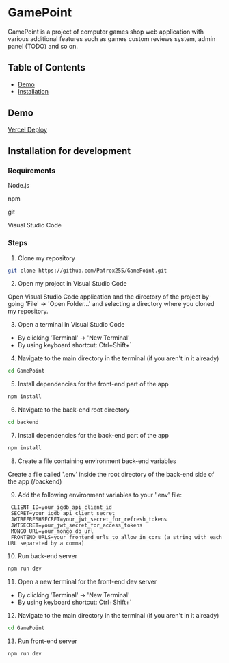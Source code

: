 # GamePoint

GamePoint is a project of computer games shop web application with various additional features such as games custom reviews system, admin panel (TODO) and so on.

## Table of Contents

- [Demo](#demo)
- [Installation](#installation-for-development)

## Demo

[Vercel Deploy](https://game-point-xi.vercel.app/)

## Installation for development

### Requirements

Node.js

npm

git

Visual Studio Code

### Steps

1. Clone my repository

```sh
git clone https://github.com/Patrox255/GamePoint.git
```

2. Open my project in Visual Studio Code

Open Visual Studio Code application and the directory of the project by going 'File' -> 'Open Folder...' and selecting a directory where you cloned my repository.

3. Open a terminal in Visual Studio Code

- By clicking 'Terminal' -> 'New Terminal'
- By using keyboard shortcut: Ctrl+Shift+`

4. Navigate to the main directory in the terminal (if you aren't in it already)

```sh
cd GamePoint
```

5. Install dependencies for the front-end part of the app

```sh
npm install
```

6. Navigate to the back-end root directory

```sh
cd backend
```

7. Install dependencies for the back-end part of the app

```sh
npm install
```

8. Create a file containing environment back-end variables

Create a file called '.env' inside the root directory of the back-end side of the app (/backend)

9. Add the following environment variables to your '.env' file:

```env
 CLIENT_ID=your_igdb_api_client_id
 SECRET=your_igdb_api_client_secret
 JWTREFRESHSECRET=your_jwt_secret_for_refresh_tokens
 JWTSECRET=your_jwt_secret_for_access_tokens
 MONGO_URL=your_mongo_db_url
 FRONTEND_URLS=your_frontend_urls_to_allow_in_cors (a string with each URL separated by a comma)
```

10. Run back-end server

```sh
npm run dev
```

11. Open a new terminal for the front-end dev server

- By clicking 'Terminal' -> 'New Terminal'
- By using keyboard shortcut: Ctrl+Shift+`

12. Navigate to the main directory in the terminal (if you aren't in it already)

```sh
cd GamePoint
```

13. Run front-end server

```sh
npm run dev
```
